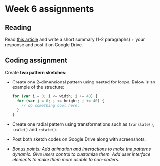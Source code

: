 # Week 6 assignments

## Reading
Read [this article](https://runemadsen.com/blog/on-meta-design-and-algorithmic-design-systems/) and write a short summary (1-2 paragraphs) + your response and post it on Google Drive.

## Coding assignment
Create **two pattern sketches**:
- Create one 2-dimensional pattern using nested for loops. Below is an example of the structure:
  ```js
  for (var i = 0; i <= width; i += 40) {
    for (var j = 0; j <= height; j += 40) {
      // do something cool here.
    }
  }
  ```

- Create one radial pattern using transformations such as `translate()`, `scale()` and `rotate()`.
- Post both sketch codes on Google Drive along with screenshots.
- *Bonus points: Add animation and interactions to make the patterns dynamic. Give users control to customize them. Add user interface elements to make them more usable to non-coders.*

